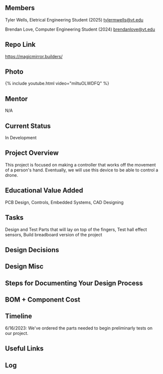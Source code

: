 ## Members
Tyler Wells, Eletrical Engineering Student (2025)
tylermwells@vt.edu

Brendan Love, Computer Engineering Student (2024)
brendanlove@vt.edu

## Repo Link
<a class="button is-link" href="https://magicmirror.builders/" >https://magicmirror.builders/</a>

## Photo
{% include youtube.html video="miltuOLWDFQ" %}

## Mentor
N/A

## Current Status
In Development 

## Project Overview

This project is focused on making a controller that works off the movement of a person's hand. Eventually, we will use this device to be able to control a drone. 

## Educational Value Added

PCB Design, Controls, Embedded Systems, CAD Designing 

## Tasks

Design and Test Parts that will lay on top of the fingers, Test hall effect sensors, Build breadboard version of the project

## Design Decisions

<!-- Your Text Here. See Example above -->

## Design Misc

<!-- Your Text Here. See Example above -->

## Steps for Documenting Your Design Process

<!-- Your Text Here. See Example above -->

## BOM + Component Cost

<!-- Your Text Here. See Example above -->

## Timeline

6/16/2023: We've ordered the parts needed to begin preliminarly tests on our project. 

## Useful Links

<!-- Your Text Here. See Example above -->

## Log

<!-- Your Text Here. See Example above -->
